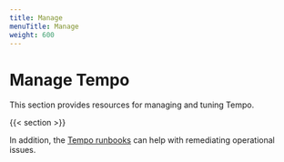 ```yaml
---
title: Manage
menuTitle: Manage
weight: 600
---
```


# Manage Tempo

This section provides resources for managing and tuning Tempo.

{{< section >}}

In addition, the [Tempo runbooks](https://github.com/grafana/tempo/blob/main/operations/tempo-mixin/runbook.md) can help with remediating operational issues.